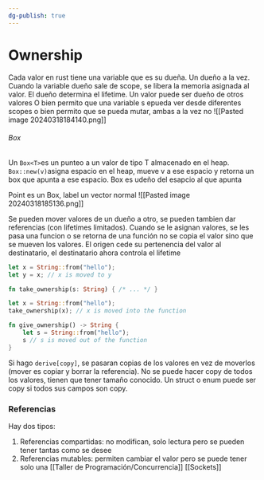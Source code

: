 ```yaml
---
dg-publish: true
---
```

# Ownership 
Cada valor en rust tiene una variable que es su dueña. Un dueño a la vez. Cuando la variable dueño sale de scope, se libera la memoria asignada al valor. El dueño determina el lifetime. Un valor puede ser dueño de otros valores
O bien permito que una variable s epueda ver desde diferentes scopes o bien permito que se pueda mutar, ambas a la vez no
![[Pasted image 20240318184140.png]]

###### Box
Un `Box<T>`es un punteo a un valor de tipo T almacenado en el heap. `Box::new(v)`asigna espacio en el heap, mueve v a ese espacio y retorna un box que apunta a ese espacio. Box es udeño del esapcio al que apunta

Point es un Box, label un vector normal
![[Pasted image 20240318185136.png]]

Se pueden mover valores de un dueño a otro, se pueden tambien dar referencias (con lifetimes limitados). Cuando se le asignan valores, se les pasa una funcion o se retorna de una función no se copia el valor sino que se mueven los valores. 
El origen cede su pertenencia del valor al destinatario, el destinatario ahora controla el lifetime
```rust
let x = String::from("hello");
let y = x; // x is moved to y
```

```rust
fn take_ownership(s: String) { /* ... */ }

let x = String::from("hello");
take_ownership(x); // x is moved into the function
```

```rust 
fn give_ownership() -> String {
    let s = String::from("hello");
    s // s is moved out of the function
}
```

Si hago `derive[copy]`, se pasaran copias de los valores en vez de moverlos (mover es copiar y borrar la referencia). No se puede hacer copy de todos los valores, tienen que tener tamaño conocido. Un struct o enum puede ser copy si todos sus campos son copy.

### Referencias
Hay dos tipos:
1. Referencias compartidas: no modifican, solo lectura pero se pueden tener tantas como se desee
2. Referencias mutables: permiten cambiar el valor pero se puede tener solo una
[[Taller de Programación/Concurrencia]]
[[Sockets]]
